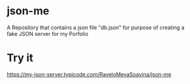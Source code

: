 # json-me
A Repository that contains a json file "db.json" for purpose of creating a fake JSON server for my Porfolio

# Try it
https://my-json-server.typicode.com/RaveloMevaSoavina/json-me
